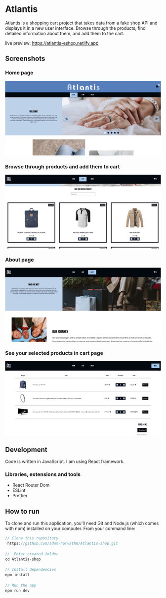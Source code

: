 # Atlantis

Atlantis is a shopping cart project that takes data from a fake shop API and displays it in a new user interface. Browse through the products, find detailed information about them, and add them to the cart.

live preview: https://atlantis-eshop.netlify.app


## Screenshots

### Home page

![login Image](ReadmePics/home.jpg)

### Browse through products and add them to cart

![home image](ReadmePics/shop.jpg)

### About page

![home image](ReadmePics/about.jpg)

### See your selected products in cart page

![home image](ReadmePics/cart.jpg)


## Development

Code is written in JavaScript. I am using React framework.

### Libraries, extensions and tools
* React Router Dom
* ESLint
* Prettier

## How to run

To clone and run this application, you'll need Git and Node.js (which comes with npm) installed on your computer. From your command line:

```javascript
// Clone this repository
 https://github.com/adam-horvath8/Atlantis-shop.git

//  Enter created folder
cd Atlantis-shop

// Install dependencies
npm install

// Run the app
npm run dev